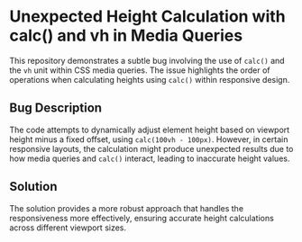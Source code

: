 # Unexpected Height Calculation with calc() and vh in Media Queries

This repository demonstrates a subtle bug involving the use of `calc()` and the `vh` unit within CSS media queries. The issue highlights the order of operations when calculating heights using `calc()` within responsive design.

## Bug Description

The code attempts to dynamically adjust element height based on viewport height minus a fixed offset, using `calc(100vh - 100px)`. However, in certain responsive layouts, the calculation might produce unexpected results due to how media queries and `calc()` interact, leading to inaccurate height values. 

## Solution

The solution provides a more robust approach that handles the responsiveness more effectively, ensuring accurate height calculations across different viewport sizes.